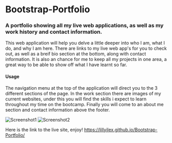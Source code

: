 # Bootstrap-Portfolio
### A portfolio showing all my live web applications, as well as my work history and contact information.

This web application will help you delve a little deeper into who I am, what I do, and why I am here. There are links to my live web app's for you to check out, as well as a breif bio section at the bottom, along with contact information. It is also an chance for me to keep all my projects in one area, a great way to be able to show off what I have learnt so far.

#### Usage
The navigation menu at the top of the application will direct you to the 3 different sections of the page. In the work section there are images of my current websites, under this you will find the skills i expect to learn throughout my time on the bootcamp. Finally you will come to an about me section and contact information above the footer. 


![Screenshot1](https://user-images.githubusercontent.com/116085080/207657126-b209c1f9-d418-416d-a970-e8433bb63571.png)
![Screenshot2](https://user-images.githubusercontent.com/116085080/207655697-21abc336-7b71-4267-95e7-0afd115bcde6.png)




Here is the link to the live site, enjoy! https://lillyilex.github.io/Bootstrap-Portfolio/
